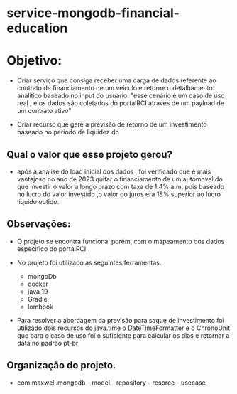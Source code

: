 # service-mongodb-financial-education

# Objetivo:

 - Criar serviço que consiga receber uma carga de dados referente ao contrato de financiamento de um veiculo e retorne o detalhamento 
 analitico baseado no input do usuário. "esse cenário é um caso de uso real , e os dados são coletados do portalRCI 
 através de um payload de um contrato ativo"
 
 - Criar recurso que gere a previsão de retorno de um investimento baseado no periodo de liquidez do 
 
 ## Qual o valor que esse projeto gerou?
 
 - após a analise do load inicial dos dados , foi verificado que é mais vantajoso no ano de 2023 quitar o financiamento de um automovel do que investir
 o valor a longo prazo com taxa de 1.4% a.m, pois baseado no lucro do valor investido ,o valor do juros era 18% superior ao lucro liquido obtido.
 


 
 
 ## Observações:
 - O projeto se encontra funcional porém, com o mapeamento dos dados especifico do portalRCI.
 - No projeto foi utilizado as seguintes ferramentas.
   - mongoDb
   - docker
   - java 19
   - Gradle
   - lombook
 
 - Para resolver a abordagem da previsão para saque de investimento foi utilizado dois recursos do java.time o DateTimeFormatter e o ChronoUnit 
 que para o caso de uso foi o suficiente para calcular os dias e retornar a data no padrão pt-br
 
  
 ## Organização do projeto.
  
 - com.maxwell.mongodb
                    - model
                    - repository 
                    - resorce
                    - usecase
 
